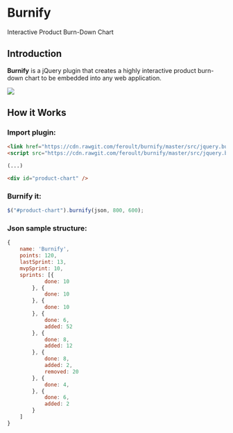# Burnify
Interactive Product Burn-Down Chart

## Introduction

**Burnify** is a jQuery plugin that creates a highly interactive product burn-down chart to be embedded into any web application.

![](https://github.com/feroult/burnify/blob/master/sample.png)

## How it Works

### Import plugin:
```html
<link href="https://cdn.rawgit.com/feroult/burnify/master/src/jquery.burnify.css" rel="stylesheet" type="text/css">
<script src="https://cdn.rawgit.com/feroult/burnify/master/src/jquery.burnify.js"></script>

(...)

<div id="product-chart" />
```

### Burnify it:
```javascript
$("#product-chart").burnify(json, 800, 600);
```

### Json sample structure:
```javascript
{
    name: 'Burnify',
    points: 120,
    lastSprint: 13,
    mvpSprint: 10,
    sprints: [{
            done: 10
        }, {
            done: 10
        }, {
            done: 10
        }, {
            done: 6,
            added: 52
        }, {
            done: 8,
            added: 12
        }, {
            done: 8,
            added: 2,
            removed: 20
        }, {
            done: 4,
        }, {
            done: 6,
            added: 2
        }
    ]
}
```
